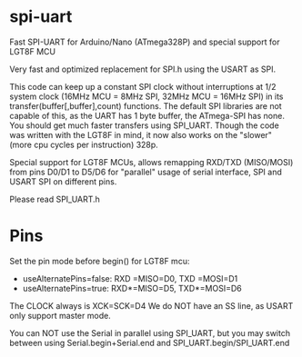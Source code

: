 # spi-uart
 Fast SPI-UART for Arduino/Nano (ATmega328P) and special support for LGT8F MCU


 Very fast and optimized replacement for SPI.h using the USART as SPI.

 This code can keep up a constant SPI clock without interruptions at 1/2 system clock (16MHz MCU = 8MHz SPI, 32MHz MCU = 16MHz SPI) in its transfer(buffer[,buffer],count) functions. The default SPI libraries are not capable of this, as the UART has 1 byte buffer, the ATmega-SPI has none. You should get much faster transfers using SPI_UART. Though the code was written with the LGT8F in mind, it now also works on the "slower" (more cpu cycles per instruction) 328p.

 Special support for LGT8F MCUs, allows remapping RXD/TXD (MISO/MOSI) from pins D0/D1 to D5/D6 for "parallel" usage of serial interface, SPI and USART SPI on different pins.

 Please read SPI_UART.h

 
# Pins
 Set the pin mode before begin() for LGT8F mcu:
 - useAlternatePins=false: RXD =MISO=D0, TXD =MOSI=D1
 - useAlternatePins=true:  RXD*=MISO=D5, TXD*=MOSI=D6

 The CLOCK always is XCK=SCK=D4
 We do NOT have an SS line, as USART only support master mode.

 You can NOT use the Serial in parallel using SPI_UART, but you may switch between using Serial.begin+Serial.end and SPI_UART.begin/SPI_UART.end

